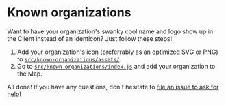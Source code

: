 # Known organizations

Want to have your organization's swanky cool name and logo show up in the Client instead of an identicon? Just follow these steps!

1. Add your organization's icon (preferrably as an optimized SVG or PNG) to [`src/known-organizations/assets/`](https://github.com/aragon/aragon/tree/master/src/known-organizations/images).
2. Go to [`src/known-organizations/index.js`](https://github.com/aragon/aragon/blob/master/src/known-organizations/index.js) and add your organization to the Map.

All done! If you have any questions, don't hesitate to [file an issue to ask for help](https://github.com/aragon/aragon/issues/new/choose)!
